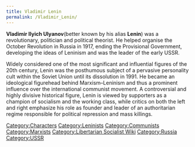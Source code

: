 ```yaml
---
title: Vladimir Lenin
permalink: /Vladimir_Lenin/
---
```


**Vladimir Ilyich Ulyanov**(better known by his alias **Lenin**) was a
revolutionary, politician and political theorist. He helped organise the
October Revolution in Russia in 1917, ending the Provisional Government,
developing the ideas of Leninism and was the leader of the early USSR.

Widely considered one of the most significant and influential figures of
the 20th century, Lenin was the posthumous subject of a pervasive
personality cult within the Soviet Union until its dissolution in 1991.
He became an ideological figurehead behind Marxism–Leninism and thus a
prominent influence over the international communist movement. A
controversial and highly divisive historical figure, Lenin is viewed by
supporters as a champion of socialism and the working class, while
critics on both the left and right emphasize his role as founder and
leader of an authoritarian regime responsible for political repression
and mass killings.

[Category:Characters](Category:Characters.md "wikilink")
[Category:Leninists](Category:Leninists.md "wikilink")
[Category:Communists](Category:Communists.md "wikilink")
[Category:Marxists](Category:Marxists.md "wikilink") [Category:Libertarian
Socialist Wiki](Category:Libertarian_Socialist_Wiki.md "wikilink")
[Category:Russia](Category:Russia.md "wikilink")
[Category:USSR](Category:USSR.md "wikilink")